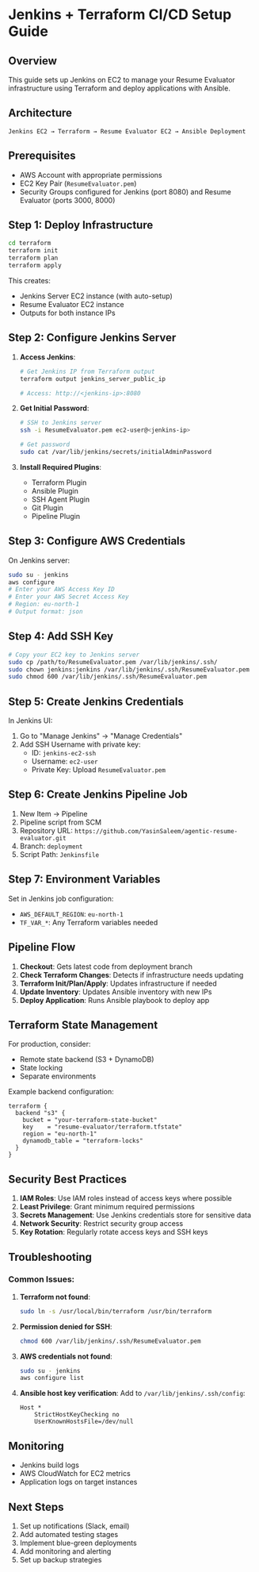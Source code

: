 # Jenkins + Terraform CI/CD Setup Guide

## Overview
This guide sets up Jenkins on EC2 to manage your Resume Evaluator infrastructure using Terraform and deploy applications with Ansible.

## Architecture
```
Jenkins EC2 → Terraform → Resume Evaluator EC2 → Ansible Deployment
```

## Prerequisites
- AWS Account with appropriate permissions
- EC2 Key Pair (`ResumeEvaluator.pem`)
- Security Groups configured for Jenkins (port 8080) and Resume Evaluator (ports 3000, 8000)

## Step 1: Deploy Infrastructure

```bash
cd terraform
terraform init
terraform plan
terraform apply
```

This creates:
- Jenkins Server EC2 instance (with auto-setup)
- Resume Evaluator EC2 instance
- Outputs for both instance IPs

## Step 2: Configure Jenkins Server

1. **Access Jenkins**:
   ```bash
   # Get Jenkins IP from Terraform output
   terraform output jenkins_server_public_ip
   
   # Access: http://<jenkins-ip>:8080
   ```

2. **Get Initial Password**:
   ```bash
   # SSH to Jenkins server
   ssh -i ResumeEvaluator.pem ec2-user@<jenkins-ip>
   
   # Get password
   sudo cat /var/lib/jenkins/secrets/initialAdminPassword
   ```

3. **Install Required Plugins**:
   - Terraform Plugin
   - Ansible Plugin
   - SSH Agent Plugin
   - Git Plugin
   - Pipeline Plugin

## Step 3: Configure AWS Credentials

On Jenkins server:
```bash
sudo su - jenkins
aws configure
# Enter your AWS Access Key ID
# Enter your AWS Secret Access Key
# Region: eu-north-1
# Output format: json
```

## Step 4: Add SSH Key

```bash
# Copy your EC2 key to Jenkins server
sudo cp /path/to/ResumeEvaluator.pem /var/lib/jenkins/.ssh/
sudo chown jenkins:jenkins /var/lib/jenkins/.ssh/ResumeEvaluator.pem
sudo chmod 600 /var/lib/jenkins/.ssh/ResumeEvaluator.pem
```

## Step 5: Create Jenkins Credentials

In Jenkins UI:
1. Go to "Manage Jenkins" → "Manage Credentials"
2. Add SSH Username with private key:
   - ID: `jenkins-ec2-ssh`
   - Username: `ec2-user`
   - Private Key: Upload `ResumeEvaluator.pem`

## Step 6: Create Jenkins Pipeline Job

1. New Item → Pipeline
2. Pipeline script from SCM
3. Repository URL: `https://github.com/YasinSaleem/agentic-resume-evaluator.git`
4. Branch: `deployment`
5. Script Path: `Jenkinsfile`

## Step 7: Environment Variables

Set in Jenkins job configuration:
- `AWS_DEFAULT_REGION`: `eu-north-1`
- `TF_VAR_*`: Any Terraform variables needed

## Pipeline Flow

1. **Checkout**: Gets latest code from deployment branch
2. **Check Terraform Changes**: Detects if infrastructure needs updating
3. **Terraform Init/Plan/Apply**: Updates infrastructure if needed
4. **Update Inventory**: Updates Ansible inventory with new IPs
5. **Deploy Application**: Runs Ansible playbook to deploy app

## Terraform State Management

For production, consider:
- Remote state backend (S3 + DynamoDB)
- State locking
- Separate environments

Example backend configuration:
```hcl
terraform {
  backend "s3" {
    bucket = "your-terraform-state-bucket"
    key    = "resume-evaluator/terraform.tfstate"
    region = "eu-north-1"
    dynamodb_table = "terraform-locks"
  }
}
```

## Security Best Practices

1. **IAM Roles**: Use IAM roles instead of access keys where possible
2. **Least Privilege**: Grant minimum required permissions
3. **Secrets Management**: Use Jenkins credentials store for sensitive data
4. **Network Security**: Restrict security group access
5. **Key Rotation**: Regularly rotate access keys and SSH keys

## Troubleshooting

### Common Issues:

1. **Terraform not found**:
   ```bash
   sudo ln -s /usr/local/bin/terraform /usr/bin/terraform
   ```

2. **Permission denied for SSH**:
   ```bash
   chmod 600 /var/lib/jenkins/.ssh/ResumeEvaluator.pem
   ```

3. **AWS credentials not found**:
   ```bash
   sudo su - jenkins
   aws configure list
   ```

4. **Ansible host key verification**:
   Add to `/var/lib/jenkins/.ssh/config`:
   ```
   Host *
       StrictHostKeyChecking no
       UserKnownHostsFile=/dev/null
   ```

## Monitoring

- Jenkins build logs
- AWS CloudWatch for EC2 metrics
- Application logs on target instances

## Next Steps

1. Set up notifications (Slack, email)
2. Add automated testing stages
3. Implement blue-green deployments
4. Add monitoring and alerting
5. Set up backup strategies